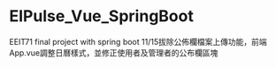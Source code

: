 # EIPulse_Vue_SpringBoot
EEIT71 final project with spring boot
11/15拔除公佈欄檔案上傳功能，前端App.vue調整日曆樣式，並修正使用者及管理者的公布欄區塊
